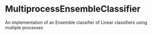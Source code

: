 # MultiprocessEnsembleClassifier
An implementation of an Ensemble classifier of Linear classifiers using multiple processes

